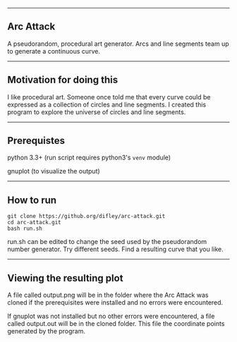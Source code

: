 
-----------------------
Arc Attack
-----------------------
A pseudorandom, procedural art generator. Arcs and line segments team up to generate a continuous curve.


-----------------------
Motivation for doing this
-----------------------
I like procedural art. Someone once told me that every curve could be expressed as a collection of circles and line segments. I created this program to explore the universe of circles and line segments.



-----------------------
Prerequistes
-----------------------
   python 3.3+ (run script requires python3's `venv` module)
   
   gnuplot (to visualize the output)



-----------------------
How to run
-----------------------
    git clone https://github.org/difley/arc-attack.git
    cd arc-attack.git
    bash run.sh

run.sh can be edited to change the seed used by the pseudorandom number generator. Try different seeds. Find a resulting curve that you like.



-----------------------
Viewing the resulting plot
-----------------------
A file called output.png will be in the folder where the Arc Attack
was cloned if the prerequisites were installed and no errors were
encountered.


If gnuplot was not installed but no other errors were encountered,
a file called output.out will be in the cloned folder. This file
the coordinate points generated by the program.
